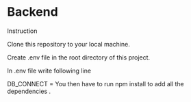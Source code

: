 # Backend


Instruction

Clone this repository to your local machine.

Create .env file in the root directory of this project.

In .env file write following line

DB_CONNECT = <mongodb URL>
You then have to run npm install to add all the dependencies .